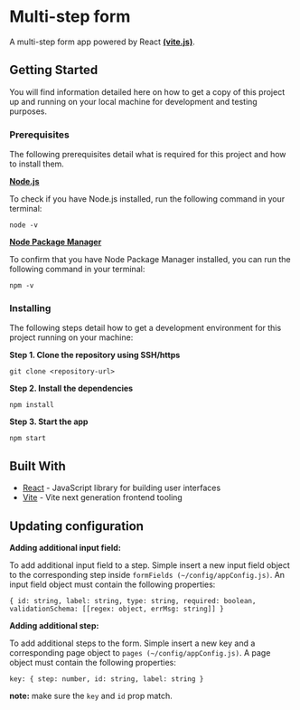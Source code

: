 # Multi-step form

A multi-step form app powered by React **[(vite.js)](https://vitejs.dev/)**.

## Getting Started

You will find information detailed here on how to get a copy of this project up and running on your local machine for development and testing purposes.

### Prerequisites

The following prerequisites detail what is required for this project and how to install them.

**[Node.js](https://nodejs.org/en/)**

To check if you have Node.js installed, run the following command in your terminal:

```
node -v
```

**[Node Package Manager](https://www.npmjs.com/get-npm)**

To confirm that you have Node Package Manager installed, you can run the following command in your terminal:

```
npm -v
```

### Installing

The following steps detail how to get a development environment for this project running on your machine:

**Step 1. Clone the repository using SSH/https**

```
git clone <repository-url>
```

**Step 2. Install the dependencies**

```
npm install
```

**Step 3. Start the app**

```
npm start
```

## Built With

- [React](https://reactjs.org/) - JavaScript library for building user interfaces
- [Vite](https://vitejs.dev/) - Vite next generation frontend tooling


## Updating configuration

**Adding additional input field:**

To add additional input field to a step. Simple insert a new input field object to the corresponding step inside `formFields (~/config/appConfig.js)`. An input field object must contain the following properties:

```
{ id: string, label: string, type: string, required: boolean, validationSchema: [[regex: object, errMsg: string]] }
```
**Adding additional step:**

To add additional steps to the form. Simple insert a new key and a corresponding page object to `pages (~/config/appConfig.js)`. A page object must contain the following properties:

```
key: { step: number, id: string, label: string }
```
__note:__ make sure the `key` and `id` prop match. 